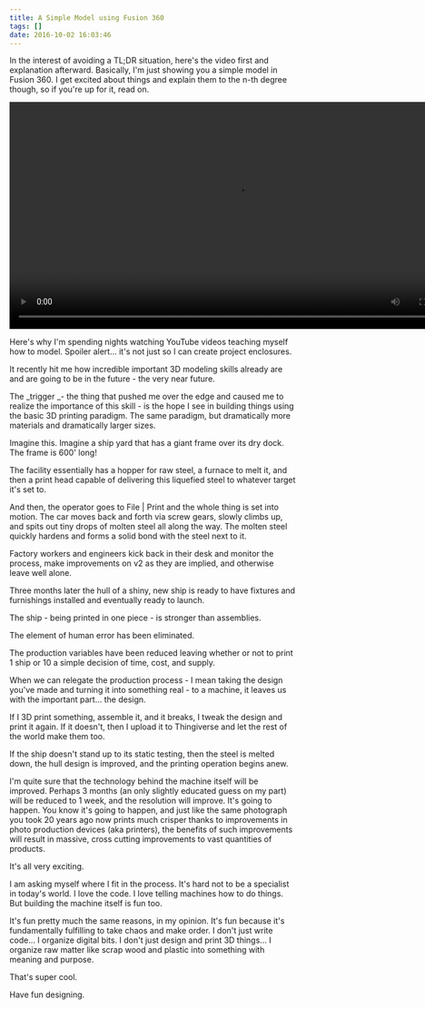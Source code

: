 ```yaml
---
title: A Simple Model using Fusion 360
tags: []
date: 2016-10-02 16:03:46
---
```


In the interest of avoiding a&nbsp;TL;DR situation, here&#39;s the video first and explanation afterward. Basically, I&#39;m just showing you a simple model in Fusion 360\. I get excited about things and explain them to the n-th degree though, so if you&#39;re up for it, read on.

<video controls="" src="http://codefoster.com/bcms-media/Files/Download?id=ac21e2de-8384-4ed2-9e76-a42501693759" style="width: 800px;">&nbsp;</video>

Here&#39;s why I&#39;m spending nights watching YouTube videos teaching myself how to model.&nbsp;Spoiler alert... it&#39;s not&nbsp;just so I can create project enclosures.

It recently hit me how incredible important 3D modeling skills already are and are going to be in the future - the very near future.

The _trigger _- the thing that pushed me over the edge and caused me to realize the importance of this skill - is the hope I see in building things using the basic 3D printing paradigm. The same paradigm, but dramatically more materials and dramatically larger sizes.

Imagine this. Imagine a ship yard that has a giant frame over its dry dock. The frame is 600&#39; long!

The facility essentially has a hopper for raw steel, a furnace to melt it, and then a print head capable of delivering this liquefied steel to whatever target it&#39;s set to.

And then, the operator goes to File | Print and the whole thing is set into motion. The car moves back and forth via screw gears, slowly climbs up, and spits out tiny drops of molten steel all along the way. The molten steel quickly hardens and forms a solid bond with the steel next to it.

Factory workers and engineers kick back in their desk and monitor the process, make improvements on v2 as they are implied, and otherwise leave well alone.

Three months later the hull of a shiny, new ship is ready to have fixtures and furnishings installed and eventually ready to launch.

The ship - being printed in one piece - is stronger than assemblies.

The element of human error has been eliminated.

The production variables have been reduced leaving whether or not to print 1 ship or 10 a simple decision of time, cost, and supply.

When we can relegate the production process - I mean taking the design you&#39;ve made and turning it into something real - to a machine, it leaves us with the important part... the design.

If I 3D print something, assemble it, and it breaks, I tweak the design and print it again. If it doesn&#39;t, then I upload it to Thingiverse and let the rest of the world make them too.

If the ship doesn&#39;t stand up to its static testing, then the steel is melted down, the hull design is improved, and the printing operation begins anew.

I&#39;m quite sure that the technology behind the machine itself will be improved. Perhaps 3 months (an only slightly educated guess on my part) will be reduced to 1 week, and the resolution will improve. It&#39;s going to happen. You know it&#39;s going to happen, and just like the same photograph you took 20 years ago now prints much crisper thanks to improvements in photo production devices (aka printers), the benefits of such improvements will result in massive, cross cutting improvements to vast quantities of products.

It&#39;s all very exciting.

I am asking myself where I fit in the process. It&#39;s hard not to be a specialist in today&#39;s world. I love the code. I love telling machines how to do things. But building the machine itself is fun too.

It&#39;s fun pretty much the same reasons, in my opinion. It&#39;s fun because it&#39;s fundamentally fulfilling to take chaos and make order. I don&#39;t just write code... I organize digital bits. I don&#39;t just design and print 3D things... I organize raw matter like scrap wood and plastic into something with meaning and purpose.

That&#39;s super cool.

Have fun designing.